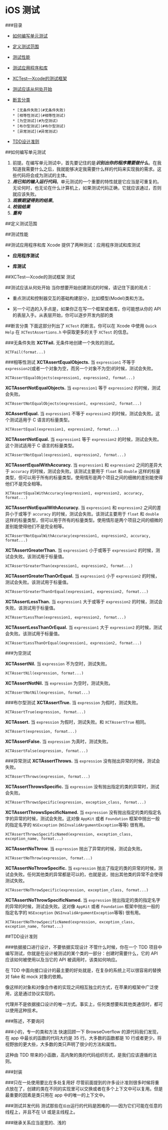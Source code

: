 iOS 测试
============

###目录

* [如何编写单元测试](#如何编写单元测试)
* [定义测试范围](#定义测试范围)
* [测试性能](#测试性能)
* [测试应用程序和库](#测试应用程序和库)
* [XCTest—Xcode的测试框架](#XCTest—Xcode的测试框架)
* [测试应该从何处开始](#测试应该从何处开始)
* [断言分类](#断言分类)
      
      * [无条件失败](#无条件失败)
      * [相等性测试](#相等性测试)
      * [为空测试](#为空测试)
      * [布尔型测试](#布尔型测试)
      * [异常测试](#异常测试)

* [TDD设计准则](#TDD设计准则)

##如何编写单元测试
1. 前提。在编写单元测试中，首先要记住的是***识别出你的程序需要做什么***。在我知道我需要什么之后，我就能够决定我需要什么样的代码来实现我的需求。这些代码将会成为测试的主体。
2. ***用已知的输入运行代码***。单元测试的一个重要的特性就是它应当是可重复的。无论何时，也无论在什么计算机上，如果测试代码正确，它就应该通过，否则就应该失败。
3. ***观察期望得到的结果***。
4. ***校验结果***
5. ***重构***





##定义测试范围


##测试性能

##测试应用程序和库
Xcode 提供了两种测试：应用程序测试和库测试

* **应用程序测试**


* **库测试**

##XCTest—Xcode的测试框架
测试


##测试应该从何处开始
当你想要开始创建测试的时候，请记住下面的观点：

* 重点测试和控制器交互的基础构建部分，比如模型(Model)类和方法。

* 另一个可选的入手点是，如果你正在写一个框架或者库，你可能想从你的 API 的表层入手。从表层开始，你可以逐步开发内部的类

##断言分类
下面这部分列出了 `XCTest` 的断言。你可以在 Xcode 中使用 `Quick Help` 在 `XCTestAssertions.h` 中获取更多的关于 `XCTest` 的信息。

###无条件失败
**XCTFail.** 无条件地创建一个失败的测试。

    XCTFail(format...)
    
###相等性测试
**XCTAssertEqualObjects.** 当 `expression1` 不等于 `expression2`(或者一个对象为空，而另一个对象不为空)的时候，测试会失败。

    XCTAssertEqualObjects(expression1, expression2, format...)
    
**XCTAssertNotEqualObjects.** 当 `expression1` 等于 `expression2` 的时候，测试会失败。

    XCTAssertNotEqualObjects(expression1, expression2, format...)
    
**XCAssertEqual.** 当 `expression1` 不等于 `expression2` 的时候，测试会失败。这个测试适用于 C 语言的标量类型。

    XCTAssertEqual(expression1, expression2, format...)
    
**XCTAssertNotEqual.** 当 `expression1` 等于 `expression2` 的时候，测试会失败。这个测试适用于 C 语言的标量类型。

    XCTAssertNotEqual(expression1, expression2, format...)
    
**XCTAssertEqualWithAccuracy.** 当 `expression1` 和 `expression2` 之间的差异大于 `accuracy` 的时候，测试会失败。该测试主要用于 `float` 和 `double` 这样的标量类型，但可以用于所有的标量类型。使用情形是两个项目之间的细微的差别能使得他们不是完全相等。

    XCTAssertEqualWithAccuracy(expression1, expression2, accuracy, format...)

**XCTAssertNotEqualWithAccuracy.** 当 `expression1` 和 `expression2` 之间的差异小于或等于 `accuracy` 的时候，测试会失败。该测试主要用于 `float` 和 `double` 这样的标量类型，但可以用于所有的标量类型。使用情形是两个项目之间的细微的差别能使得他们不是完全相等。

    XCTAssertNotEqualWithAccuracy(expression1, expression2, accuracy, format...)
    
**XCTAssertGreaterThan.** 当 `expression1` 小于或等于 `expression2` 的时候，测试会失败。该测试用于标量值。

    XCTAssertGreaterThan(expression1, expression2, format...)
    
**XCTAssertGreaterThanOrEqual.** 当 `expression1` 小于 `expression2` 的时候，测试会失败。该测试用于标量值。

    XCTAssertGreaterThanOrEqual(expression1, expression2, format...)
    
**XCTAssertLessThan.** 当 `expression1` 大于或等于 `expression2` 的时候，测试会失败。该测试用于标量值。

    XCTAssertLessThan(expression1, expression2, format...)
    
**XCTAssertLessThanOrEqual.** 当 `expression1` 大于 `expression2` 的时候，测试会失败。该测试用于标量值。

    XCTAssertLessThanOrEqual(expression1, expression2, format...)
    

###为空测试

**XCTAssertNil.** 当 `expression` 不为空时，测试失败。

    XCTAssertNil(expression, format...)
    
**XCTAssertNotNil.** 当 `expression` 为空时，测试失败。

    XCTAssertNotNil(expression, format...)
    
###布尔型测试
**XCTAssertTrue.** 当 `expression` 为假时，测试失败。

    XCTAssertTrue(expression, format...)
    
**XCTAssert.** 当 `expression` 为假时，测试失败。和 `XCTAssertTrue` 相同。

    XCTAssert(expression, format...)
    
**XCTAssertFalse.** 当 `expression` 为真时，测试失败。
    
    XCTAssertFalse(expression, format...)
    
    
###异常测试
**XCTAssertThrows.** 当 `expression` 没有抛出异常的时候，测试会失败。

    XCTAssertThrows(expression, format...)
    
**XCTAssertThrowsSpecific.** 当 `expression` 没有抛出指定的类的异常时，测试会失败。

    XCTAssertThrowsSpecific(expression, exception_class, format...)
    
**XCTAssertThrowsSpecificNamed.** 当 `expression` 没有抛出指定的类的指定名字的异常的时候，测试会失败。这对像 `AppKit` 或者 `Foundation` 框架中抛出一般的指定名字的 `NSException` (`NSInvalidArgumentException`等等) 很有用。

    XCTAssertThrowsSpecificNamed(expression, exception_class, exception_name, format...)
    
**XCTAssertNoThrow.** 当 `expression` 抛出了异常的时候，测试会失败。

    XCTAssertNoThrow(expression, format...)
    
**XCTAssertNoThrowSpecific.** 当 `expression` 抛出了指定的类的异常的时候，测试会失败。任何其他类的异常都是可以的，也就是说，抛出其他类的异常不会使得测试失败。

    XCTAssertNoThrowSpecific(expression, exception_class, format...)
    
**XCTAssertNoThrowSpecificNamed.** 当 `expression` 抛出指定的类的指定名字的异常的时候，测试会失败。这对像 `AppKit` 或者 `Foundation` 框架中抛出一般的指定名字的 `NSException` (`NSInvalidArgumentException`等等) 很有用。

    XCTAssertNoThrowSpecificNamed(expression, exception_class, exception_name, format...)


##TDD设计准则

###依据接口进行设计，不要依据实现设计
不管什么时候，你在一个 TDD 项目中编写测试，你就是在设计被测试的某个类的一部分：创建时需要什么，它的 API 应该如何被使用以及当它的 API 被调用时，该类如何响应。

在 TDD 中面向接口设计的最主要的好处就是，在复杂的系统上可以很容易的替换对 fake 和 mock 对象的依赖。

像这样的对象和对像合作者的实现之间相互独立的方式，在苹果的框架中广泛使用，这是通过协议实现的。

代理并不是依据接口设计的唯一方式。事实上，任何类想要和其他类通信时，都可以使用这种技术。

###陈述，不要询问

###小的，专一的类和方法
快速回顾一下 BrowseOverflow 的源代码我们发现，在 app 中最长的函数的代码大约是 35 行。大多数的函数都是 10 行或者更少。将视野放的更大些，大多数的类只声明了很少的方法和属性。

这种由 TDD 带来的小函数，高内聚的类的代码组织形式，是我们应该遵循的法则。

###封装



###只在一处使用要比在多处复用好
尽管前面提到的许多设计准则很多时候将重点放在了，创建的类在不同的实现里可以交换或者在多个上下文中可以复用。但是最重要的因素是类只用在 app 中的唯一的上下文中。

###测试并发代码
测试那些在`后台`运行的代码是困难的——因为它们可能在任意的线程上，并且不在 UI 或是主线程上。



###继承关系应当是宽的、浅的






































